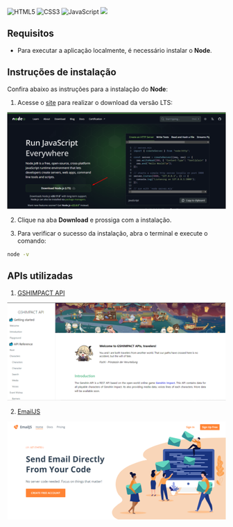 <img alt="HTML5" src="https://img.shields.io/badge/html5-%23E34F26.svg?style=for-the-badge&logo=html5&logoColor=white"/>
<img alt="CSS3" src="https://img.shields.io/badge/css3-%231572B6.svg?style=for-the-badge&logo=css3&logoColor=white"/>
<img alt="JavaScript" src="https://img.shields.io/badge/javascript-%23323330.svg?style=for-the-badge&logo=javascript&logoColor=%23F7DF1E"/>

<img src="https://www.assespro-rs.org.br/wp-content/uploads/logo_azul.png" height=100px/>

## Requisitos
* Para executar a aplicação localmente, é necessário instalar o **Node**.

## Instruções de instalação
Confira abaixo as instruções para a instalação do **Node**:

1. Acesse o [site](https://nodejs.org/en) para realizar o download da versão LTS:

![printDownload](./img/downloadNode.png)

2. Clique na aba **Download** e prossiga com a instalação.

3. Para verificar o sucesso da instalação, abra o terminal e execute o comando:
```bash
node -v
```

## APIs utilizadas
1. [GSHIMPACT API](https://gshimpact.vercel.app/)

![printDownload](./img/GshimpactApi-print.png)


2. [EmailJS](https://www.emailjs.com/)

![printDownload](./img/EmailJS-print.png)
